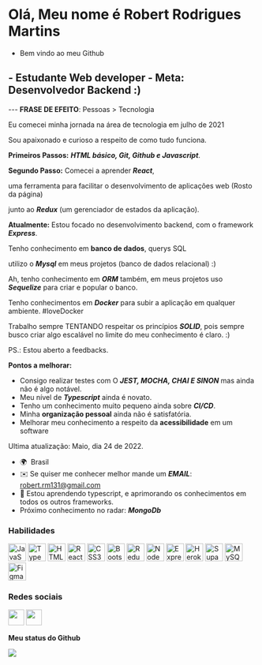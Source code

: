 Olá, Meu nome é Robert Rodrigues Martins
=========================================

- Bem vindo ao meu Github

\- Estudante Web developer
\- Meta: Desenvolvedor Backend :)
--------------------------

--- **FRASE DE EFEITO**: Pessoas > Tecnologia

Eu comecei minha jornada na área de tecnologia em julho de 2021

Sou apaixonado e curioso a respeito de como tudo funciona.

**Primeiros Passos:**  ***HTML básico, Git, Github e Javascript***. 

**Segundo Passo:** Comecei a aprender ***React***,

uma ferramenta para facilitar o desenvolvimento de aplicações web (Rosto da página)

junto ao ***Redux*** (um gerenciador de estados da aplicação).

**Atualmente:** Estou focado no desenvolvimento backend, com o framework ***Express***.

Tenho conhecimento em **banco de dados**, querys SQL

utilizo o ***Mysql*** em meus projetos (banco de dados relacional) :)

Ah, tenho conhecimento em ***ORM*** também, em meus projetos uso ***Sequelize*** para criar e popular o banco. 

Tenho conhecimentos em ***Docker*** para subir a aplicação em qualquer ambiente. #loveDocker

Trabalho sempre TENTANDO respeitar os princípios ***SOLID***, pois sempre busco criar algo escalável
no limite do meu conhecimento é claro. :)

PS.: Estou aberto a feedbacks.

**Pontos a melhorar:**
  - Consigo realizar testes com O ***JEST, MOCHA, CHAI E SINON*** mas ainda não é algo notável.
  - Meu nível de ***Typescript*** ainda é novato.
  - Tenho um conhecimento muito pequeno ainda sobre ***CI/CD***.
  - Minha **organização pessoal** ainda não é satisfatória.
  - Melhorar meu conhecimento a respeito da **acessibilidade** em um software

Ultima atualização: Maio, dia 24 de 2022.

*   🌍  Brasil
*   ✉️  Se quiser me conhecer melhor mande um ***EMAIL***: [robert.rm131@gmail.com](mailto:robert.rm131@gmail.com)
*   🧠  Estou aprendendo typescript, e aprimorando os conhecimentos em todos os outros frameworks.
*   Próximo conhecimento no radar: ***MongoDb***

### Habilidades

<p align="left">
<a href="https://developer.mozilla.org/en-US/docs/Web/JavaScript" target="_blank" rel="noreferrer"><img src="https://raw.githubusercontent.com/danielcranney/readme-generator/main/public/icons/skills/javascript-colored.svg" width="36" height="36" alt="JavaScript" /></a>
<a href="https://www.typescriptlang.org/" target="_blank" rel="noreferrer"><img src="https://raw.githubusercontent.com/danielcranney/readme-generator/main/public/icons/skills/typescript-colored.svg" width="36" height="36" alt="TypeScript" /></a>
<a href="https://developer.mozilla.org/en-US/docs/Glossary/HTML5" target="_blank" rel="noreferrer"><img src="https://raw.githubusercontent.com/danielcranney/readme-generator/main/public/icons/skills/html5-colored.svg" width="36" height="36" alt="HTML5" /></a>
<a href="https://reactjs.org/" target="_blank" rel="noreferrer"><img src="https://raw.githubusercontent.com/danielcranney/readme-generator/main/public/icons/skills/react-colored.svg" width="36" height="36" alt="React" /></a>
<a href="https://www.w3.org/TR/CSS/#css" target="_blank" rel="noreferrer"><img src="https://raw.githubusercontent.com/danielcranney/readme-generator/main/public/icons/skills/css3-colored.svg" width="36" height="36" alt="CSS3" /></a>
<a href="https://getbootstrap.com/" target="_blank" rel="noreferrer"><img src="https://raw.githubusercontent.com/danielcranney/readme-generator/main/public/icons/skills/bootstrap-colored.svg" width="36" height="36" alt="Bootstrap" /></a>
<a href="https://redux.js.org/" target="_blank" rel="noreferrer"><img src="https://raw.githubusercontent.com/danielcranney/readme-generator/main/public/icons/skills/redux-colored.svg" width="36" height="36" alt="Redux" /></a>
<a href="https://nodejs.org/en/" target="_blank" rel="noreferrer"><img src="https://raw.githubusercontent.com/danielcranney/readme-generator/main/public/icons/skills/nodejs-colored.svg" width="36" height="36" alt="NodeJS" /></a>
<a href="https://expressjs.com/" target="_blank" rel="noreferrer"><img src="https://raw.githubusercontent.com/danielcranney/readme-generator/main/public/icons/skills/express-colored.svg" width="36" height="36" alt="Express" /></a>
<a href="https://www.heroku.com/" target="_blank" rel="noreferrer"><img src="https://raw.githubusercontent.com/danielcranney/readme-generator/main/public/icons/skills/heroku-colored.svg" width="36" height="36" alt="Heroku" /></a>
<a href="https://supabase.io/" target="_blank" rel="noreferrer"><img src="https://raw.githubusercontent.com/danielcranney/readme-generator/main/public/icons/skills/supabase-colored.svg" width="36" height="36" alt="Supabase" /></a>
<a href="https://www.mysql.com/" target="_blank" rel="noreferrer"><img src="https://raw.githubusercontent.com/danielcranney/readme-generator/main/public/icons/skills/mysql-colored.svg" width="36" height="36" alt="MySQL" /></a>
<a href="https://www.figma.com/" target="_blank" rel="noreferrer"><img src="https://raw.githubusercontent.com/danielcranney/readme-generator/main/public/icons/skills/figma-colored.svg" width="36" height="36" alt="Figma" /></a>
</p>

### Redes sociais

<p align="left"> <a href="https://www.github.com/RobertRodriguesMartins" target="_blank" rel="noreferrer"><img src="https://raw.githubusercontent.com/danielcranney/readme-generator/main/public/icons/socials/github.svg" width="32" height="32" /></a> <a href="https://www.linkedin.com/in/robert-martins" target="_blank" rel="noreferrer"><img src="https://raw.githubusercontent.com/danielcranney/readme-generator/main/public/icons/socials/linkedin.svg" width="32" height="32" /></a></p>


<b>Meu status do Github</b>

<a href="http://www.github.com/RobertRodriguesMartins"><img src="https://github-readme-streak-stats.herokuapp.com/?user=RobertRodriguesMartins&stroke=ffffff&background=1c1917&ring=0891b2&fire=0891b2&currStreakNum=ffffff&currStreakLabel=0891b2&sideNums=ffffff&sideLabels=ffffff&dates=ffffff&hide_border=true" /></a>
